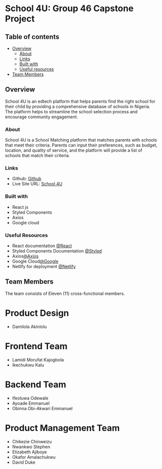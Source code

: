# School 4U: Group 46 Capstone Project

## Table of contents

- [Overview](#overview)
  - [About](#About)
  - [Links](#links)
  - [Built with](#built-with)
  - [Useful resources](#useful-resources)
- [Team Members](#Members)


## Overview
School 4U is an edtech platform that helps parents find the right school for their child by providing a comprehensive database of schools in Nigeria. The platform helps to streamline the school selection process and encourage community engagement.

### About

School 4U is a School Matching platform that matches parents with schools that meet their criteria. Parents can input their preferences, such as budget, location, and quality of service, and the platform will provide a list of schools that match their criteria.

### Links

- Github: [Github](https://github.com/School-4U)
- Live Site URL: [School 4U](school4u0.netlify.app)

### Built with

- React js
- Styled Components
- Axios
- Google cloud


### Useful Resources

- React documentation [@React](https://legacy.reactjs.org/docs/getting-started.html)
- Styled Components Documentation [@Styled](https://www.styled-components.com/)
- Axios[@Axios](https://axios-http.com/docs/intro)
- Google Cloud[@Google](https://console.cloud.google.com/)
- Netlify for deployment [@Netlify](https://www.netlify.com/)

## Team Members

The team consists of Eleven (11) cross-functional members.

# Product Design
- Damilola Akinlolu

# Frontend Team
- Lamidi Morufat Kajogbola
- Ikechukwu Kalu

# Backend Team
- Ifeoluwa Odewale
- Ayoade Emmanuel
- Obinna Obi-Akwari Emmanuel

# Product Management Team
- Chikezie Chinweizu
- Nwankwo Stephen
- Elizabeth Ajiboye
- Okafor Amalachukwu
- David Duke



